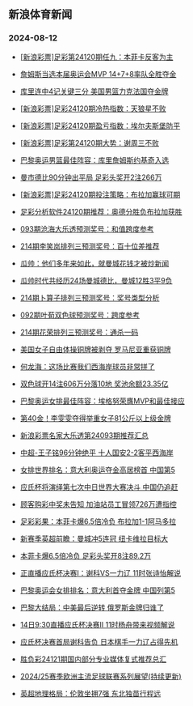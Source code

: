 ## 新浪体育新闻 
### 2024-08-12

+ [[新浪彩票]足彩第24120期任九：本菲卡反客为主](https://sports.sina.com.cn/l/2024-08-11/doc-incifkum5699131.shtml)

+ [詹姆斯当选本届奥运会MVP 14+7+8率队全胜夺金](https://sports.sina.com.cn/basketball/nba/2024-08-11/doc-incifkui8927859.shtml)

+ [库里连中4记关键三分 美国男篮力克法国夺金牌](https://sports.sina.com.cn/basketball/nba/2024-08-11/doc-incifkus0733988.shtml)

+ [[新浪彩票]足彩24120期冷热指数：天狼星不败](https://sports.sina.com.cn/l/2024-08-11/doc-incifkus0741737.shtml)

+ [[新浪彩票]足彩24120期盈亏指数：埃尔夫斯堡防平](https://sports.sina.com.cn/l/2024-08-11/doc-incifkui8934146.shtml)

+ [[新浪彩票]足彩第24120期大势：谢周三不败](https://sports.sina.com.cn/l/2024-08-11/doc-incifkuq3963689.shtml)

+ [巴黎奥运男篮最佳阵容：库里詹姆斯约基奇入选](https://sports.sina.com.cn/basketball/nba/2024-08-11/doc-incifkuq3958116.shtml)

+ [曼市德比90分钟出平局 足彩头奖开2注266万](https://sports.sina.com.cn/l/2024-08-11/doc-incifkus0740561.shtml)

+ [[新浪彩票]足彩24120期投注策略：布拉加赢球可期](https://sports.sina.com.cn/l/2024-08-11/doc-incifkus0741478.shtml)

+ [足彩分析软件24120期推荐：奥德分胜负布拉加获胜](https://sports.sina.com.cn/l/2024-08-11/doc-incifraq0611320.shtml)

+ [093期沧海大乐透预测奖号：和值跨度参考](https://sports.sina.com.cn/l/2024-08-11/doc-incihfxz5265699.shtml)

+ [214期李笑岚排列三预测奖号：百十位差推荐](https://sports.sina.com.cn/l/2024-08-11/doc-incihfxz5264045.shtml)

+ [瓜帅：他们多年来如此，就曼城花钱才被炒新闻](https://sports.sina.com.cn/g/2024-08-11/doc-incieyer5918104.shtml)

+ [瓜帅时代共经历24场曼城德比，曼城12胜3平9负](https://sports.sina.com.cn/g/2024-08-11/doc-incieyer5919647.shtml)

+ [214期卜算子排列三预测奖号：奖号类型分析](https://sports.sina.com.cn/l/2024-08-11/doc-incihfxz5263315.shtml)

+ [092期叶荀双色球预测奖号：跨度参考](https://sports.sina.com.cn/l/2024-08-11/doc-incifzsc5387447.shtml)

+ [214期花荣排列三预测奖号：通杀一码](https://sports.sina.com.cn/l/2024-08-11/doc-incihfxx8498545.shtml)

+ [美国女子自由体操铜牌被剥夺 罗马尼亚重获铜牌](https://sports.sina.com.cn/others/ticao/2024-08-11/doc-incihspv5080642.shtml)

+ [何龙海：这场比赛我们西海岸球员非常拼了](https://sports.sina.com.cn/china/j/2024-08-11/doc-incihwvt4952843.shtml)

+ [双色球开14注606万分落10地 奖池余额23.35亿](https://sports.sina.com.cn/l/2024-08-11/doc-incihspy3320939.shtml)

+ [巴黎奥运女排最佳阵容：埃格努荣膺MVP和最佳接应](https://sports.sina.com.cn/others/volleyball/2024-08-11/doc-incihwvx9979499.shtml)

+ [第40金！李雯雯夺得举重女子81公斤以上级金牌](https://sports.sina.com.cn/others/weightlift/2024-08-11/doc-incihspy3306373.shtml)

+ [新浪彩票名家大乐透第24093期推荐汇总](https://sports.sina.com.cn/l/2024-08-11/doc-incihfxx8504543.shtml)

+ [中超-王子铭96分钟绝平 十人国安2-2客平西海岸](https://sports.sina.com.cn/china/j/2024-08-11/doc-incihwvr8187477.shtml)

+ [女排世界排名：意大利奥运夺金高居榜首 中国第5](https://sports.sina.com.cn/others/volleyball/2024-08-11/doc-incihspt8312849.shtml)

+ [应氏杯将演绎第七次中日世界大赛决斗 中国仍追赶](https://sports.sina.com.cn/go/2024-08-11/doc-incihnfv8398462.shtml)

+ [顾客购彩中奖未告知 加油站员工冒领726万遭指控](https://sports.sina.com.cn/l/2024-08-12/doc-inciitzp9530712.shtml)

+ [足彩彩果：本菲卡爆6.5倍冷负 布拉加1-1阿马多拉](https://sports.sina.com.cn/l/2024-08-12/doc-inciitzf7755170.shtml)

+ [新赛季英超前瞻：曼城冲5连冠 纽卡维拉目标大](https://sports.sina.com.cn/l/2024-08-12/doc-inciitzn2756827.shtml)

+ [本菲卡爆6.5倍冷负 足彩头奖开8注89.2万](https://sports.sina.com.cn/l/2024-08-12/doc-inciitzf7755170.shtml)

+ [正直播应氏杯决赛I：谢科VS一力辽 11时张诗怡解说](https://sports.sina.com.cn/go/2024-08-12/doc-inciiyim9430373.shtml)

+ [巴黎奥运会女排排名：意大利首夺金牌 中国列第5](https://sports.sina.com.cn/others/volleyball/2024-08-11/doc-incihspy3313841.shtml)

+ [巴黎大结局：中美最后逆转 俄罗斯金牌归谁了](https://sports.sina.com.cn/g/pl/2024-08-12/doc-incikerh2563918.shtml)

+ [14日9:30直播应氏杯决赛II 11时杨舟带来视频解说](https://sports.sina.com.cn/go/2024-08-12/doc-inciiyim9430373.shtml)

+ [应氏杯决赛首局谢科告负 日本棋手一力辽占得先机](https://sports.sina.com.cn/go/2024-08-12/doc-incikrfc9186744.shtml)

+ [胜负彩24121期国内部分专业媒体复式推荐总汇](https://sports.sina.com.cn/l/2024-08-12/doc-inciiyim9442359.shtml)

+ [2024/25赛季欧洲主流足球联赛系列展望(持续更新)](https://sports.sina.com.cn/l/2024-08-12/doc-inciiyic7647137.shtml)

+ [英超地理格局：伦敦坐拥7强 东北独苗行程远](https://sports.sina.com.cn/l/2024-08-12/doc-inciitzp9534467.shtml)

